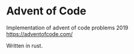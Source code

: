 # Advent of Code

Implementation of advent of code problems 2019 https://adventofcode.com/

Written in rust.